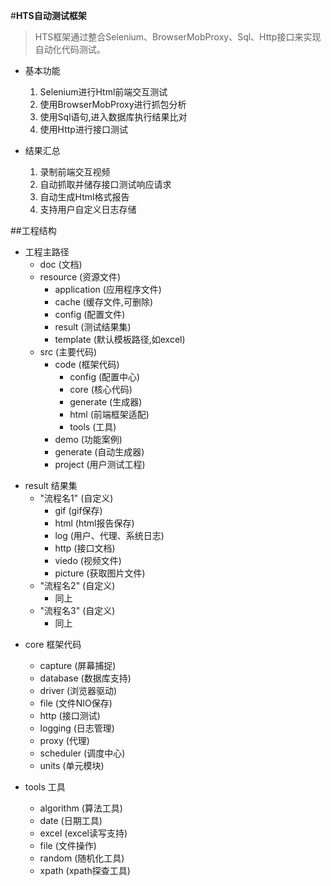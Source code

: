 #**HTS自动测试框架**
>HTS框架通过整合Selenium、BrowserMobProxy、Sql、Http接口来实现自动化代码测试。
+   基本功能
    1. Selenium进行Html前端交互测试
    2. 使用BrowserMobProxy进行抓包分析
    3. 使用Sql语句,进入数据库执行结果比对
    4. 使用Http进行接口测试
    
+   结果汇总
    1.  录制前端交互视频
    2.  自动抓取并储存接口测试响应请求
    3.  自动生成Html格式报告
    4.  支持用户自定义日志存储
     
##工程结构

-   工程主路径
    * doc (文档)
    * resource (资源文件)
        *   application (应用程序文件)
        *   cache (缓存文件,可删除)
        *   config (配置文件)
        *   result (测试结果集)
        *   template (默认模板路径,如excel)
    * src (主要代码)
        *   code (框架代码)
            *   config (配置中心)
            *   core (核心代码)
            *   generate (生成器)
            *   html (前端框架适配)
            *   tools (工具)
        *   demo (功能案例)
        *   generate (自动生成器)
        *   project (用户测试工程)
        
        
*   result  结果集
    *   "流程名1" (自定义)
        *   gif (gif保存)
        *   html (html报告保存)
        *   log (用户、代理、系统日志)
        *   http (接口文档)
        *   viedo (视频文件)
        *   picture (获取图片文件)
    *   "流程名2" (自定义)
        *   同上
    *   "流程名3" (自定义)
        *   同上

-   core 框架代码
    *   capture (屏幕捕捉)
    *   database (数据库支持)
    *   driver (浏览器驱动)
    *   file (文件NIO保存)
    *   http (接口测试)
    *   logging (日志管理)
    *   proxy (代理)
    *   scheduler (调度中心)
    *   units (单元模块)
    
    
-   tools 工具
    *   algorithm (算法工具)
    *   date (日期工具)
    *   excel (excel读写支持)
    *   file (文件操作)
    *   random (随机化工具)
    *   xpath (xpath探查工具)